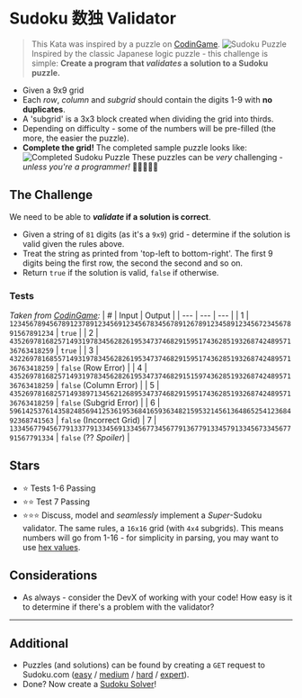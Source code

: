 # Sudoku 数独 Validator
> This Kata was inspired by a puzzle on [CodinGame](https://www.codingame.com/ide/puzzle/sudoku-validator).
![Sudoku Puzzle](/img/sudoku.png)
Inspired by the classic Japanese logic puzzle - this challenge is simple:
**Create a program that _validates_ a solution to a Sudoku puzzle.**
* Given a 9x9 grid
* Each _row_, _column_ and _subgrid_ should contain the digits 1-9 with **no duplicates**.
* A 'subgrid' is a 3x3 block created when dividing the grid into thirds.
* Depending on difficulty - some of the numbers will be pre-filled (the more, the easier the puzzle).
* **Complete the grid!**
The completed sample puzzle looks like:
![Completed Sudoku Puzzle](/img/sudoku-solution.png)
These puzzles can be _very_ challenging - _unless you're a programmer!_ 💪👩‍💻👨‍💻
## The Challenge
We need to be able to **_validate_ if a solution is correct**.
* Given a string of `81` digits (as it's a `9x9`) grid - determine if the solution is valid given the rules above.
* Treat the string as printed from 'top-left to bottom-right'. The first 9 digits being the first row, the second the second and so on.
* Return `true` if the solution is valid, `false` if otherwise.
### Tests
_Taken from [CodinGame](https://www.codingame.com/ide/puzzle/sudoku-validator):_
| # | Input | Output |
| --- | --- | --- |
| 1 | `123456789456789123789123456912345678345678912678912345891234567234567891567891234` | `true` |
| 2 | `435269781682571493197834562826195347374682915951743628519326874248957136763418259` | `true` |
| 3 | `432269781685571493197834562826195347374682915951743628519326874248957136763418259` | `false` (Row Error) |
| 4 | `435269781682571493197834562826195347374682915159743628519326874248957136763418259` | `false` (Column Error) |
| 5 | `435269781682571493897134562126895347374682915951743628519326874248957136763418259` | `false` (Subgrid Error) |
| 6 | `596142537614358248569412536195368416593634821595321456136486525412368492368741563` | `false` (Incorrect Grid) 
| 7 | `133456779456779133779133456913345677345677913677913345791334567334567791567791334` | `false` (?? _Spoiler_) |
## Stars
* ⭐ Tests 1-6 Passing
* ⭐⭐ Test 7 Passing
* ⭐⭐⭐ Discuss, model and _seamlessly_ implement a _Super_-Sudoku validator. The same rules, a `16x16` grid (with `4x4` subgrids). This means numbers will go from 1-16 - for simplicity in parsing, you may want to use [hex values](https://en.wikipedia.org/wiki/Hexadecimal#Representation).
## Considerations
* As always - consider the DevX of working with your code! How easy is it to determine if there's a problem with the validator?
---
## Additional
* Puzzles (and solutions) can be found by creating a `GET` request to Sudoku.com ([easy](https://sudoku.com/api/getLevel/easy) / [medium](https://sudoku.com/api/getLevel/medium) / [hard](https://sudoku.com/api/getLevel/hard) / [expert](https://sudoku.com/api/getLevel/expert)).
* Done? Now create a [Sudoku Solver](Sudoku-Solver.md)!
